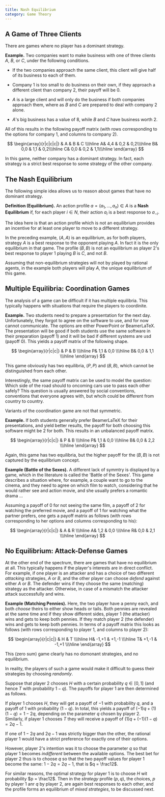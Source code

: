 ```yaml
---
title: Nash Equilibrium
category: Game Theory
---
```


## A Game of Three Clients

There are games where no player has a dominant strategy.

**Example.**  Two companies want to make business with
one of three clients $A$, $B$, or $C$, under the following conditions.

* If the two companies approach the same client,
this client will give half of its business to each of them.

* Company 1 is too small to do business on their own,
if they approach a different client than company 2, their payoff will be 0.

* $A$ is a large client and will only do the business if
both companies approach them, where as $B$ and $C$ are prepared to
deal with company 2 alone.

* $A$'s big business has a value of 8, while $B$ and $C$ have
business worth 2.

All of this results in the following payoff matrix
(with rows corresponding to the options for company 1, and
columns to company 2).

$$
\begin{array}{r|c|c|c|}
& A & B & C \\\hline
A& 4,4 & 0,2 & 0,2\\\hline
B& 0,0 & 1,1 & 0,2\\\hline
C& 0,0 & 0,2 & 1,1\\\hline
\end{array}
$$

In this game, neither company has a dominant strategy.
In fact, each strategy is a strict best response
to some strategy of the other company.

## The Nash Equilibrium

The following simple idea allows us to reason about games
that have no dominant strategy.

**Definition (Equilibrium).**
An action profile $a = (a_1, \dots, a_n) \in A$
is a **Nash Equilibrium** if, for each player $i \in N$,
their action $a_i$ is a best response to $a_{-i}$.

The idea here is that an action profile which is not
an equilibrium provides an incentive for
at least one player to move to a different strategy.

In the preceding example, $(A, A)$ is an equilibrium,
as for both players, strategy $A$ is a best response to
the opponent playing $A$. In fact it is the only equilibrium
in that game. The profile $(B, B)$ is not an equilibrium
as player 2's best response to player 1 playing $B$ is $C$,
and not $B$.

Assuming that non-equilibrium strategies will not by played by
rational agents, in the example both players will play $A$, the unique
equilibrium of this game.

## Multiple Equilibria: Coordination Games

The analysis of a game can be difficult if it has multiple
equilibria.  This typically happens with situations that require
the players to coordinite.

**Example.**  Two students need to prepare a presentation
for the next day.  Unfortunately, they forgot to agree
on the software to use, and for now cannot communicate.
The options are either PowerPoint or BeamerLaTeX.
The presentation will be good if both students
use the same software in their preparation (payoff 1)
and it will be bad if different systems are usd (payoff 0).
This yields a payoff matrix of the following shape.

$$
\begin{array}{r|c|c|}
& P & B \\\hline
P& 1,1 & 0,0 \\\hline
B& 0,0 & 1,1 \\\hline
\end{array}
$$

This game obviously has two equilibria, $(P,P)$ and $(B,B)$,
which cannot be distinguished from each other.

Interestingly, the same payoff matrix can be used to model the
question: Which side of the road should to oncoming cars use to pass
each other safely? This question is usually answered by social
conventions, conventions that everyone agrees with, but whcih could be
different from country to country.

Variants of the coordination game are not that symmetric.

**Example.**  If both students generally prefer BeamerLaTeX
for their presentations, and yield better results,
the payoff for both choosing this software might be 2 for both.
This results in an unbalanced payoff matrix.

$$
\begin{array}{r|c|c|}
& P & B \\\hline
P& 1,1 & 0,0 \\\hline
B& 0,0 & 2,2 \\\hline
\end{array}
$$

Again, this game has two equilibria, but the higher payoff for the
$(B, B)$ is not captured by the equilibrium concept.

**Example (Battle of the Sexes).** A different lack of symmtry is
displayed by a game, which in the literature is called the 'Battle of
the Sexes'.  This game describes a situation where, for example,
a couple want to go to the cinema, and they need to agree on which
film to watch, considering that he would rather see and
action movie, and she usually prefers a romantic drama ...

Assuming a payoff of 0 for not seeing the same film,
a payoff of 2 for watching the preferred movie,
and a payoff of 1 for watching what the partner prefers, one
gets a payoff matrix as follows (with
rows corresponding to her options and
columns corresponding to his):

$$
\begin{array}{r|c|c|}
& A & R \\\hline
A& 1,2 & 0,0 \\\hline
R& 0,0 & 2,1 \\\hline
\end{array}
$$

## No Equilibrium: Attack-Defense Games

At the other end of the spectrum, there are games that have no
equilibrium at all.  This typically happens if the player's interests
are in direct conflict.  For example, if one player is an attacker and
has a choice of two different _attacking_ strategies, $A$ or $B$, and
the other player can choose _defend_ against either $A$ or $B$.  The
defender wins if they choose the same (matching) strategy as the
attacker.  Otherwise, in case of a mismatch the attacker attack
successfully and wins.

**Example (Matching Pennies).**
Here, the two player have a penny each, and both _choose_ theirs to
either show heads or tails.  Both pennies are revealed at the same time
and if they show different sides, player 1 (the attacker) wins and gets
to keep both pennies. If they match player 2 (the defender) wins and gets
to keep both pennies.  In terms of a payoff matrix this looks as follows
(with rows corresponding to player 1, and columns to player 2):

$$
\begin{array}{r|c|c|}
& H & T \\\hline
H& -1,+1 & +1,-1 \\\hline
T& +1,-1 & -1,+1 \\\hline
\end{array}
$$

This (zero sum) game clearly has no domonant strategies, and no
equilibrium.

In reality, the players of such a game would make it difficult to guess their
strategies by choosing _randomly_.

Suppose that player 2 chooses $H$ with a certain probability $q \in [0, 1]$
(and hence $T$ with probability $1-q$).
The payoffs for player 1 are then determined as follows.

If player 1 chooses $H$, they will get a payoff of $-1$ with
probability $q$, and a payoff of $1$ with probability $(1-q)$.  In
total, this yields a payoff of $(-1)q + (1)(1-q) = 1 -2q$, depending
on the parameter $q$ chosen by player 2.  Similarly, if player 1
chooses $T$ they will receive a payoff of $(1)q + (-1)(1-q) = 2q-1$.

If one of $1-2q$ and $2q - 1$ was strictly bigger than the
other, the rational player 1 would have a strict preference
for exactly one of their options.

However, player 2's intention was it to choose the parameter $q$
so that player 1 becomes _indifferent_ between the available options.
The best bet for player 2 thus is to choose $q$ so that
the two payoff values for player 1 become the same:
$1 - 2q = 2q - 1$, that is $q = \frac12$.

For similar reasons, the optimal strategy for player 1 is
to choose $H$ wit probability $p = \frac12$.  Then
in the _strategy_ profile $(p, q)$, the choices,
$p$ by player 1 anr $q$ by player 2,
are again best responses to each other,
and the profile forms an equilibrium of
_mixed strategies_, to be discussed next.
